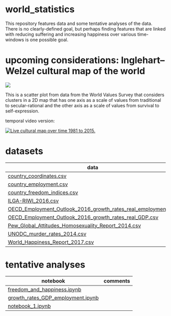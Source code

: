 # world_statistics

This repository features data and some tentative analyses of the data. There is no clearly-defined goal, but perhaps finding features that are linked with reducing suffering and increasing happiness over various time-windows is one possible goal.

# upcoming considerations: Inglehart–Welzel cultural map of the world

![](https://upload.wikimedia.org/wikipedia/commons/6/6a/Inglehart_Values_Map.svg)

This is a scatter plot from data from the World Values Survey that considers clusters in a 2D map that has one axis as a scale of values from traditional to secular-rational and the other axis as a scale of values from survival to self-expression.

temporal video version:

[![Live cultural map over time 1981 to 2015.](https://img.youtube.com/vi/ABWYOcru7js/maxresdefault.jpg)](https://www.youtube.com/watch?v=ABWYOcru7js)

# datasets

|**data**                                                                                                                        |**comments**|
|--------------------------------------------------------------------------------------------------------------------------------|------------|
|[country_coordinates.csv](./country_coordinates.csv)                                                                            |            |
|[country_employment.csv](./country_employment.csv)                                                                              |            |
|[country_freedom_indices.csv](./country_freedom_indices.csv)                                                                    |            |
|[ILGA-RIWI_2016.csv](./ILGA-RIWI_2016.csv)                                                                                      |            |
|[OECD_Employment_Outlook_2016_growth_rates_real_employment.csv](./OECD_Employment_Outlook_2016_growth_rates_real_employment.csv)|            |
|[OECD_Employment_Outlook_2016_growth_rates_real_GDP.csv](./OECD_Employment_Outlook_2016_growth_rates_real_GDP.csv)              |            |
|[Pew_Global_Attitudes_Homosexuality_Report_2014.csv](./Pew_Global_Attitudes_Homosexuality_Report_2014.csv)                      |            |
|[UNODC_murder_rates_2014.csv](./UNODC_murder_rates_2014.csv)                                                                    |            |
|[World_Happiness_Report_2017.csv](./World_Happiness_Report_2017.csv)                                                            |            |

# tentative analyses

|**notebook**                                                            |**comments**|
|------------------------------------------------------------------------|------------|
|[freedom_and_happiness.ipynb](./freedom_and_happiness.ipynb)            |            |
|[growth_rates_GDP_employment.ipynb](./growth_rates_GDP_employment.ipynb)|            |
|[notebook_1.ipynb](./notebook_1.ipynb)                                  |            |
